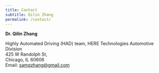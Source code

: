 ```yaml
---
title: Contact
subtitle: Qilin Zhang
permalink: /contact/
---
```


**Dr. Qilin Zhang**

Highly Automated Driving (HAD) team, HERE Technologies Automotive Division  
425 W Randolph St,  
Chicago, IL 60606  
Email: [samqzhang@gmail.com](mailto:samqzhang@gmail.com)
